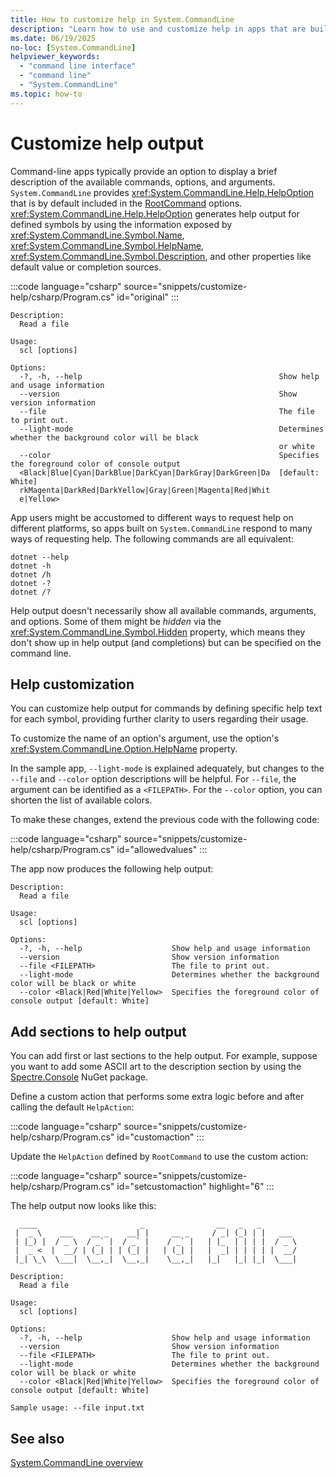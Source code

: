 ```yaml
---
title: How to customize help in System.CommandLine
description: "Learn how to use and customize help in apps that are built with the System.Commandline library."
ms.date: 06/19/2025
no-loc: [System.CommandLine]
helpviewer_keywords:
  - "command line interface"
  - "command line"
  - "System.CommandLine"
ms.topic: how-to
---
```


# Customize help output

Command-line apps typically provide an option to display a brief description of the available commands, options, and arguments. `System.CommandLine` provides <xref:System.CommandLine.Help.HelpOption> that is by default included in the [RootCommand](syntax.md#root-command) options. <xref:System.CommandLine.Help.HelpOption> generates help output for defined symbols by using the information exposed by <xref:System.CommandLine.Symbol.Name>, <xref:System.CommandLine.Symbol.HelpName>, <xref:System.CommandLine.Symbol.Description>, and other properties like default value or completion sources.

:::code language="csharp" source="snippets/customize-help/csharp/Program.cs" id="original" :::

```dotnetcli
Description:
  Read a file

Usage:
  scl [options]

Options:
  -?, -h, --help                                            Show help and usage information
  --version                                                 Show version information
  --file                                                    The file to print out.
  --light-mode                                              Determines whether the background color will be black
                                                            or white
  --color                                                   Specifies the foreground color of console output
  <Black|Blue|Cyan|DarkBlue|DarkCyan|DarkGray|DarkGreen|Da  [default: White]
  rkMagenta|DarkRed|DarkYellow|Gray|Green|Magenta|Red|Whit
  e|Yellow>
```

App users might be accustomed to different ways to request help on different platforms, so apps built on `System.CommandLine` respond to many ways of requesting help. The following commands are all equivalent:

```dotnetcli
dotnet --help
dotnet -h
dotnet /h
dotnet -?
dotnet /?
```

Help output doesn't necessarily show all available commands, arguments, and options. Some of them might be *hidden* via the <xref:System.CommandLine.Symbol.Hidden> property, which means they don't show up in help output (and completions) but can be specified on the command line.

## Help customization

 You can customize help output for commands by defining specific help text for each symbol, providing further clarity to users regarding their usage.

To customize the name of an option's argument, use the option's <xref:System.CommandLine.Option.HelpName> property.

In the sample app, `--light-mode` is explained adequately, but changes to the `--file` and `--color` option descriptions will be helpful. For `--file`, the argument can be identified as a `<FILEPATH>`. For the `--color` option, you can shorten the list of available colors.

To make these changes, extend the previous code with the following code:

:::code language="csharp" source="snippets/customize-help/csharp/Program.cs" id="allowedvalues" :::

The app now produces the following help output:

```output
Description:
  Read a file

Usage:
  scl [options]

Options:
  -?, -h, --help                    Show help and usage information
  --version                         Show version information
  --file <FILEPATH>                 The file to print out.
  --light-mode                      Determines whether the background color will be black or white
  --color <Black|Red|White|Yellow>  Specifies the foreground color of console output [default: White]
```

## Add sections to help output

You can add first or last sections to the help output. For example, suppose you want to add some ASCII art to the description section by using the [Spectre.Console](https://www.nuget.org/packages/Spectre.Console/) NuGet package.

Define a custom action that performs some extra logic before and after calling the default `HelpAction`:

:::code language="csharp" source="snippets/customize-help/csharp/Program.cs" id="customaction" :::

Update the `HelpAction` defined by `RootCommand` to use the custom action:

:::code language="csharp" source="snippets/customize-help/csharp/Program.cs" id="setcustomaction" highlight="6" :::

The help output now looks like this:

```output
  ____                       _                __   _   _
 |  _ \    ___    __ _    __| |     __ _     / _| (_) | |   ___
 | |_) |  / _ \  / _` |  / _` |    / _` |   | |_  | | | |  / _ \
 |  _ <  |  __/ | (_| | | (_| |   | (_| |   |  _| | | | | |  __/
 |_| \_\  \___|  \__,_|  \__,_|    \__,_|   |_|   |_| |_|  \___|

Description:
  Read a file

Usage:
  scl [options]

Options:
  -?, -h, --help                    Show help and usage information
  --version                         Show version information
  --file <FILEPATH>                 The file to print out.
  --light-mode                      Determines whether the background color will be black or white
  --color <Black|Red|White|Yellow>  Specifies the foreground color of console output [default: White]

Sample usage: --file input.txt
```

## See also

[System.CommandLine overview](index.md)
